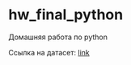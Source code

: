 # hw_final_python
Домашняя работа по python

Ссылка на датасет: [link](https://drive.google.com/file/d/1Kb78mAWYKcYlellTGhIjPI-bCcKbGuTn/view)
